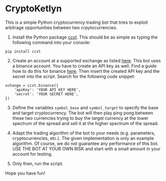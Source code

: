 # CryptoKetlyn
This is a simple Python cryptocurrency trading bot that tries to exploit arbitrage opportunities between two crpytocurrencies.

1) Install the Python package [ccxt](https://github.com/ccxt/ccxt). This should be as simple as typing the following command into your console:
  
```
pip install ccxt
```
  
2) Create an account at a supported exchange as listed [here](https://github.com/ccxt/ccxt). This bot uses a binance account. You have to create an API key as well. Find a guide how to do this for binance [here](https://support.binance.com/hc/en-us/articles/360002502072-How-to-create-API). Then insert the created API key and the secret into the script. Search for the following code snippet:

```
xchange = ccxt.binance({
    'apiKey': 'YOUR API KEY HERE',
    'secret': 'YOUR SECRET HERE',
})
```

3) Define the variables `symbol_base` and `symbol_target` to specify the base and target cryptocurrency. The bot will then play ping pong between these two currencies trying to buy the target currency at the lower spectrum of the spread and sell it at the higher spectrum of the spread. 

3) Adapt the trading algorithm of the bot to your needs (e.g. parameters, cryptocurrencies, etc.). The given implementation is only an example algorithm. Of course, we do not guarantee any performance of this bot. USE THE BOT AT YOUR OWN RISK and start with a small amount in your account for testing. 

4) Only then, run the script.


Hope you have fun!
